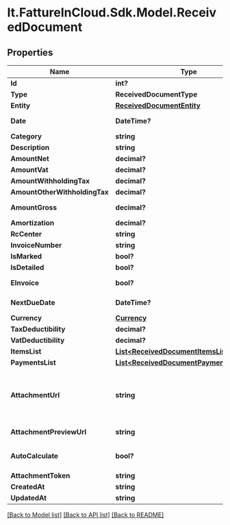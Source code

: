 # It.FattureInCloud.Sdk.Model.ReceivedDocument

## Properties

Name | Type | Description | Notes
------------ | ------------- | ------------- | -------------
**Id** | **int?** | Unique identifier of the document. | [optional] 
**Type** | **ReceivedDocumentType** |  | [optional] 
**Entity** | [**ReceivedDocumentEntity**](ReceivedDocumentEntity.md) |  | [optional] 
**Date** | **DateTime?** | Date of the document [If not specified, today date is used]. | [optional] 
**Category** | **string** | Document category. | [optional] 
**Description** | **string** | Document description. | [optional] 
**AmountNet** | **decimal?** | Total net amount. | [optional] 
**AmountVat** | **decimal?** | Total vat amount. | [optional] 
**AmountWithholdingTax** | **decimal?** | Withholding tax amount. | [optional] 
**AmountOtherWithholdingTax** | **decimal?** | Other withholding tax amount. | [optional] 
**AmountGross** | **decimal?** | [Read Only] Total gross amount. | [optional] [readonly] 
**Amortization** | **decimal?** | Amortization value | [optional] 
**RcCenter** | **string** | Revenue center. | [optional] 
**InvoiceNumber** | **string** | Invoice number | [optional] 
**IsMarked** | **bool?** |  | [optional] 
**IsDetailed** | **bool?** |  | [optional] 
**EInvoice** | **bool?** | [Read Only] Indicates if this is an e-invoice. | [optional] 
**NextDueDate** | **DateTime?** | [Read Only] Next due date. | [optional] [readonly] 
**Currency** | [**Currency**](Currency.md) |  | [optional] 
**TaxDeductibility** | **decimal?** | Tax deducibility percentage. | [optional] 
**VatDeductibility** | **decimal?** | Vat deducibility percentage. | [optional] 
**ItemsList** | [**List&lt;ReceivedDocumentItemsListItem&gt;**](ReceivedDocumentItemsListItem.md) |  | [optional] 
**PaymentsList** | [**List&lt;ReceivedDocumentPaymentsListItem&gt;**](ReceivedDocumentPaymentsListItem.md) |  | [optional] 
**AttachmentUrl** | **string** | [Temporary] [Read Only]  Public url of the attached file. Authomatically set if a valid attachment token is passed via POST /received_documents or PUT /received_documents/{documentId}. | [optional] [readonly] 
**AttachmentPreviewUrl** | **string** | [Temporary] [Read Only]  Attachment preview url. | [optional] [readonly] 
**AutoCalculate** | **bool?** | If set to false total items amount and total payments amount can be different. | [optional] 
**AttachmentToken** | **string** | Uploaded attachement token. | [optional] 
**CreatedAt** | **string** |  | [optional] 
**UpdatedAt** | **string** |  | [optional] 

[[Back to Model list]](../README.md#documentation-for-models) [[Back to API list]](../README.md#documentation-for-api-endpoints) [[Back to README]](../README.md)

